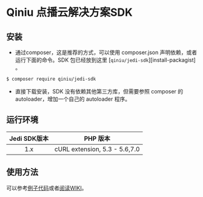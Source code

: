 # Qiniu 点播云解决方案SDK

## 安装

* 通过composer，这是推荐的方式，可以使用 composer.json 声明依赖，或者运行下面的命令。SDK 包已经放到这里 [`qiniu/jedi-sdk`][install-packagist] 。

```bash
$ composer require qiniu/jedi-sdk
```
* 直接下载安装，SDK 没有依赖其他第三方库，但需要参照 composer 的 autoloader，增加一个自己的 autoloader 程序。

## 运行环境

| Jedi SDK版本 | PHP 版本 |
|:--------------------:|:---------------------------:|
|          1.x         |  cURL extension,   5.3 - 5.6,7.0 |

## 使用方法

可以参考[例子代码](https://github.com/qiniu-jedi/jedi-php-sdk/tree/develop/examples)或者[阅读WIKI](https://github.com/qiniu-jedi/jedi-php-sdk/wiki)。